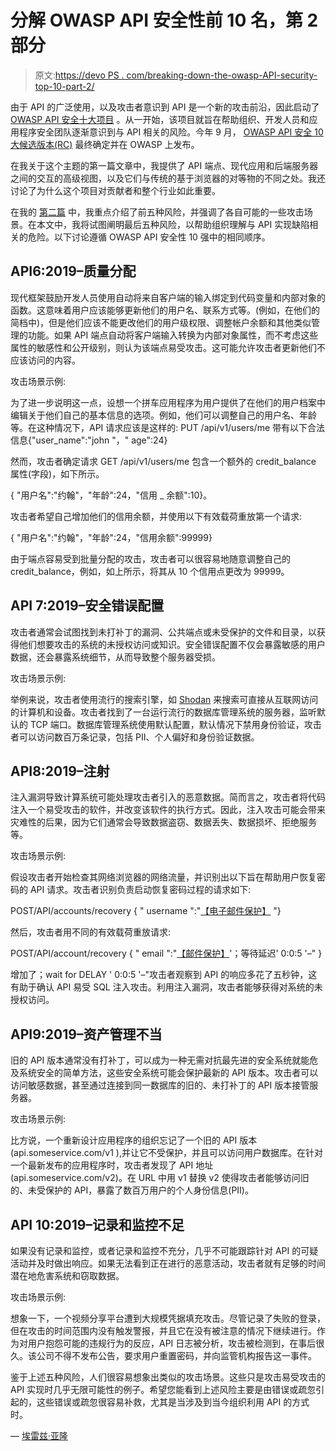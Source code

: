 # 分解 OWASP API 安全性前 10 名，第 2 部分

> 原文:[https://devo PS . com/breaking-down-the-owasp-API-security-top-10-part-2/](https://devops.com/breaking-down-the-owasp-api-security-top-10-part-2/)

由于 API 的广泛使用，以及攻击者意识到 API 是一个新的攻击前沿，因此启动了 [OWASP API 安全十大项目](https://www.owasp.org/index.php/OWASP_API_Security_Project#tab=Main) 。从一开始，该项目就旨在帮助组织、开发人员和应用程序安全团队逐渐意识到与 API 相关的风险。今年 9 月， [OWASP API 安全 10 大候选版本(RC)](https://github.com/OWASP/API-Security/raw/master/2019/en/dist/owasp-api-security-top-10.pdf) 最终确定并在 OWASP 上发布。

在我关于这个主题的第一篇文章[](https://www.checkmarx.com/blog/why-you-need-api-security)中，我提供了 API 端点、现代应用和后端服务器之间的交互的高级视图，以及它们与传统的基于浏览器的对等物的不同之处。我还讨论了为什么这个项目对贡献者和整个行业如此重要。

在我的 [第二篇](https://devops.com/breaking-down-the-owasp-api-security-top-10-part-1/) 中，我重点介绍了前五种风险，并强调了各自可能的一些攻击场景。在本文中，我将试图阐明最后五种风险，以帮助组织理解与 API 实现缺陷相关的危险。以下讨论遵循 OWASP API 安全性 10 强中的相同顺序。

## **API6:2019–质量分配**

现代框架鼓励开发人员使用自动将来自客户端的输入绑定到代码变量和内部对象的函数。这意味着用户应该能够更新他们的用户名、联系方式等。(例如，在他们的简档中)，但是他们应该不能更改他们的用户级权限、调整帐户余额和其他类似管理的功能。如果 API 端点自动将客户端输入转换为内部对象属性，而不考虑这些属性的敏感性和公开级别，则认为该端点易受攻击。这可能允许攻击者更新他们不应该访问的内容。

攻击场景示例:

为了进一步说明这一点，设想一个拼车应用程序为用户提供了在他们的用户档案中编辑关于他们自己的基本信息的选项。例如，他们可以调整自己的用户名、年龄等。在这种情况下，API 请求应该是这样的: PUT /api/v1/users/me 带有以下合法信息{"user_name":"john "，" age":24}

然而，攻击者确定请求 GET /api/v1/users/me 包含一个额外的 credit_balance 属性(字段)，如下所示。

{ "用户名":"约翰"，"年龄":24，"信用 _ 余额":10}。

攻击者希望自己增加他们的信用余额，并使用以下有效载荷重放第一个请求:

{ "用户名":"约翰"，"年龄":24，"信用余额":99999}

由于端点容易受到批量分配的攻击，攻击者可以很容易地随意调整自己的 credit_balance，例如，如上所示，将其从 10 个信用点更改为 99999。

## **API 7:2019–安全错误配置**

攻击者通常会试图找到未打补丁的漏洞、公共端点或未受保护的文件和目录，以获得他们想要攻击的系统的未授权访问或知识。安全错误配置不仅会暴露敏感的用户数据，还会暴露系统细节，从而导致整个服务器受损。

攻击场景示例:

举例来说，攻击者使用流行的搜索引擎，如 [Shodan](https://www.shodan.io/) 来搜索可直接从互联网访问的计算机和设备。攻击者找到了一台运行流行的数据库管理系统的服务器，监听默认的 TCP 端口。数据库管理系统使用默认配置，默认情况下禁用身份验证，攻击者可以访问数百万条记录，包括 PII、个人偏好和身份验证数据。

## **API8:2019–注射**

注入漏洞导致计算系统可能处理攻击者引入的恶意数据。简而言之，攻击者将代码注入一个易受攻击的软件，并改变该软件的执行方式。因此，注入攻击可能会带来灾难性的后果，因为它们通常会导致数据盗窃、数据丢失、数据损坏、拒绝服务等。

攻击场景示例:

假设攻击者开始检查其网络浏览器的网络流量，并识别出以下旨在帮助用户恢复密码的 API 请求。攻击者识别负责启动恢复密码过程的请求如下:

POST/API/accounts/recovery { " username ":"[【电子邮件保护】](/cdn-cgi/l/email-protection) "}

然后，攻击者用不同的有效载荷重放请求:

POST/API/account/recovery { " email ":"[【邮件保护】](/cdn-cgi/l/email-protection)'；等待延迟' 0:0:5 '–" }

增加了；wait for DELAY ' 0:0:5 '–"攻击者观察到 API 的响应多花了五秒钟，这有助于确认 API 易受 SQL 注入攻击。利用注入漏洞，攻击者能够获得对系统的未授权访问。

## **API9:2019–资产管理不当**

旧的 API 版本通常没有打补丁，可以成为一种无需对抗最先进的安全系统就能危及系统安全的简单方法，这些安全系统可能会保护最新的 API 版本。攻击者可以访问敏感数据，甚至通过连接到同一数据库的旧的、未打补丁的 API 版本接管服务器。

攻击场景示例:

比方说，一个重新设计应用程序的组织忘记了一个旧的 API 版本(api.someservice.com/v1 ),并让它不受保护，并且可以访问用户数据库。在针对一个最新发布的应用程序时，攻击者发现了 API 地址(api.someservice.com/v2)。在 URL 中用 v1 替换 v2 使得攻击者能够访问旧的、未受保护的 API，暴露了数百万用户的个人身份信息(PII)。

## **API 10:2019–记录和监控不足**

如果没有记录和监控，或者记录和监控不充分，几乎不可能跟踪针对 API 的可疑活动并及时做出响应。如果无法看到正在进行的恶意活动，攻击者就有足够的时间潜在地危害系统和窃取数据。

攻击场景示例:

想象一下，一个视频分享平台遭到大规模凭据填充攻击。尽管记录了失败的登录，但在攻击的时间范围内没有触发警报，并且它在没有被注意的情况下继续进行。作为对用户抱怨可能的违规行为的反应，API 日志被分析，攻击被检测到，在事后很久。该公司不得不发布公告，要求用户重置密码，并向监管机构报告这一事件。

鉴于上述五种风险，人们很容易想象出类似的攻击场景。这些只是攻击易受攻击的 API 实现时几乎无限可能性的例子。希望您能看到上述风险主要是由错误或疏忽引起的，这些错误或疏忽很容易补救，尤其是当涉及到当今组织利用 API 的方式时。

— [埃雷兹·亚隆](https://devops.com/author/erez-yalon/)